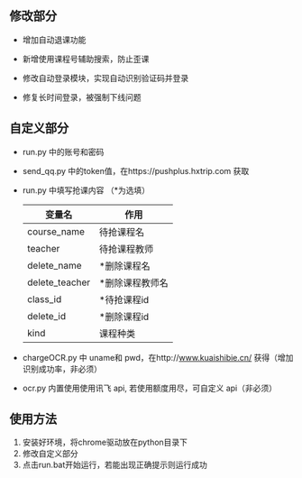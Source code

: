 ## 修改部分

- 增加自动退课功能
- 新增使用课程号辅助搜索，防止歪课

- 修改自动登录模块，实现自动识别验证码并登录
- 修复长时间登录，被强制下线问题

## 自定义部分
- run.py 中的账号和密码

- send_qq.py 中的token值，在https://pushplus.hxtrip.com 获取 

- run.py 中填写抢课内容 （*为选填）

  | 变量名         | 作用            |
  | -------------- | --------------- |
  | course_name    | 待抢课程名      |
  | teacher        | 待抢课程教师    |
  | delete_name    | *删除课程名     |
  | delete_teacher | *删除课程教师名 |
  | class_id       | *待抢课程id     |
  | delete_id      | *删除课程id     |
  | kind           | 课程种类        |

- chargeOCR.py 中 uname和 pwd，在http://www.kuaishibie.cn/ 获得（增加识别成功率，非必须）

- ocr.py 内置使用使用讯飞 api, 若使用额度用尽，可自定义 api（非必须）

## 使用方法

1. 安装好环境，将chrome驱动放在python目录下
2. 修改自定义部分
3. 点击run.bat开始运行，若能出现正确提示则运行成功
